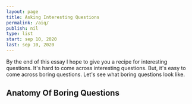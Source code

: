 ```yaml
---
layout: page
title: Asking Interesting Questions
permalink: /aiq/
publish: nil
type: list
start: sep 10, 2020
last: sep 10, 2020
---
```


By the end of this essay I hope to give you a recipe for interesting questions.
It's hard to come across interesting questions.
But, it's easy to come across boring questions.
Let's see what boring questions look like.

## Anatomy Of Boring Questions
